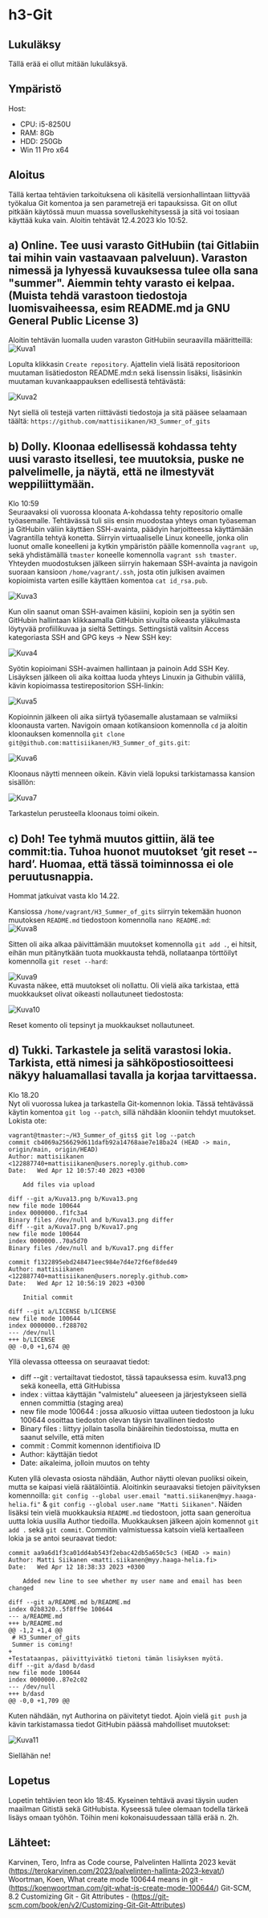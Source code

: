 # h3-Git


## Lukuläksy
Tällä erää ei ollut mitään lukuläksyä.



## Ympäristö

Host:

- CPU: i5-8250U
- RAM: 8Gb
- HDD: 250Gb
- Win 11 Pro x64

## Aloitus 
Tällä kertaa tehtävien tarkoituksena oli käsitellä versionhallintaan liittyvää työkalua Git komentoa ja sen parametrejä eri tapauksissa. Git on ollut pitkään käytössä muun muassa sovelluskehitysessä ja sitä voi tosiaan käyttää kuka vain. Aloitin tehtävät 12.4.2023 klo 10:52.


## a) Online. Tee uusi varasto GitHubiin (tai Gitlabiin tai mihin vain vastaavaan palveluun). Varaston nimessä ja lyhyessä kuvauksessa tulee olla sana "summer". Aiemmin tehty varasto ei kelpaa. (Muista tehdä varastoon tiedostoja luomisvaiheessa, esim README.md ja GNU General Public License 3)

Aloitin tehtävän luomalla uuden varaston GitHubiin seuraavilla määritteillä: </br>
![Kuva1](https://user-images.githubusercontent.com/122887740/231390826-9124a492-d208-4c4a-bb8f-6cb7abdecfc5.png)</br>


Lopulta klikkasin ```Create repository```. Ajattelin vielä lisätä repositorioon muutaman lisätiedoston README.md:n sekä lisenssin lisäksi, lisäsinkin muutaman kuvankaappauksen edellisestä tehtävästä: </br>

![Kuva2](https://user-images.githubusercontent.com/122887740/231391507-5028b022-e023-496c-9f46-271a83f00d3c.png) </br>


Nyt siellä oli testejä varten riittävästi tiedostoja ja sitä pääsee selaamaan täältä: ```https://github.com/mattisiikanen/H3_Summer_of_gits```


## b) Dolly. Kloonaa edellisessä kohdassa tehty uusi varasto itsellesi, tee muutoksia, puske ne palvelimelle, ja näytä, että ne ilmestyvät weppiliittymään.
Klo 10:59 </br>
Seuraavaksi oli vuorossa kloonata A-kohdassa tehty repositorio omalle työasemalle. Tehtävässä tuli siis ensin muodostaa yhteys oman työaseman ja GitHubin väliin käyttäen SSH-avainta, päädyin harjoitteessa käyttämään Vagrantilla tehtyä konetta. Siirryin virtuaaliselle Linux koneelle, jonka olin luonut omalle koneelleni ja kytkin ympäristön päälle komennolla ```vagrant up```, sekä yhdistämällä ```tmaster``` koneelle komennolla ```vagrant ssh tmaster```. Yhteyden muodostuksen jälkeen siirryin hakemaan SSH-avainta ja navigoin suoraan kansioon ```/home/vagrant/.ssh```, josta otin julkisen avaimen kopioimista varten esille käyttäen komentoa ```cat id_rsa.pub```.


![Kuva3](https://user-images.githubusercontent.com/122887740/231394413-16260044-3bf5-4648-8f14-8059963e47ec.png) </br>


Kun olin saanut oman SSH-avaimen käsiini, kopioin sen ja syötin sen GitHubin hallintaan klikkaamalla GitHubin sivuilta oikeasta yläkulmasta löytyvää profiilikuvaa ja sieltä Settings. Settingsistä valitsin Access kategoriasta SSH and GPG keys -> New SSH key: </br>

![Kuva4](https://user-images.githubusercontent.com/122887740/231395667-3241aed2-1dab-4df9-a787-ac68cdd7d92c.png)


Syötin kopioimani SSH-avaimen hallintaan ja painoin Add SSH Key. Lisäyksen jälkeen oli aika koittaa luoda yhteys Linuxin ja Githubin välillä, kävin kopioimassa testirepositorion SSH-linkin: </br>


![Kuva5](https://user-images.githubusercontent.com/122887740/231396114-10ade452-8438-4d3d-babc-ef90141d8694.png)


Kopioinnin jälkeen oli aika siirtyä työasemalle alustamaan se valmiiksi kloonausta varten. Navigoin omaan kotikansioon komennolla ```cd``` ja aloitin kloonauksen komennolla ```git clone git@github.com:mattisiikanen/H3_Summer_of_gits.git```: </br>


![Kuva6](https://user-images.githubusercontent.com/122887740/231397686-53a78f90-0fb9-455e-b4a6-1523f58b279b.png) </br>


Kloonaus näytti menneen oikein. Kävin vielä lopuksi tarkistamassa kansion sisällön: </br>


![Kuva7](https://user-images.githubusercontent.com/122887740/231397944-e5fcaabf-6109-4689-a0df-d6f84631b451.png) </br>


Tarkastelun perusteella kloonaus toimi oikein.


## c) Doh! Tee tyhmä muutos gittiin, älä tee commit:tia. Tuhoa huonot muutokset ‘git reset --hard’. Huomaa, että tässä toiminnossa ei ole peruutusnappia.
Hommat jatkuivat vasta klo 14.22. </br>

Kansiossa ```/home/vagrant/H3_Summer_of_gits``` siirryin tekemään huonon muutoksen ```README.md``` tiedostoon komennolla ```nano README.md```: </br>
![Kuva8](https://user-images.githubusercontent.com/122887740/231443365-8e37f1fc-c45f-4665-9d9f-d5bbc81c882e.png) </br>

Sitten oli aika alkaa päivittämään muutokset komennolla ```git add .```, ei hitsit, eihän mun pitänytkään tuota muokkausta tehdä, nollataanpa törttöilyt komennolla ```git reset --hard```: </br>

![Kuva9](https://user-images.githubusercontent.com/122887740/231443933-dffa4fca-dca3-4d23-88fc-6c0de91c9e0f.png) </br>
Kuvasta näkee, että muutokset oli nollattu. Oli vielä aika tarkistaa, että muokkaukset olivat oikeasti nollautuneet tiedostosta: </br>

![Kuva10](https://user-images.githubusercontent.com/122887740/231445470-d0cb43eb-bf25-49b0-807b-96825c765dd4.png) </br>

Reset komento oli tepsinyt ja muokkaukset nollautuneet.



## d) Tukki. Tarkastele ja selitä varastosi lokia. Tarkista, että nimesi ja sähköpostiosoitteesi näkyy haluamallasi tavalla ja korjaa tarvittaessa.
Klo 18.20 </br>
Nyt oli vuorossa lukea ja tarkastella Git-komennon lokia. Tässä tehtävässä käytin komentoa ```git log --patch```, sillä nähdään klooniin tehdyt muutokset.
Lokista ote: </br>
```
vagrant@tmaster:~/H3_Summer_of_gits$ git log --patch
commit cb4069a256629d611dafb92a14768aae7e18ba24 (HEAD -> main, origin/main, origin/HEAD)
Author: mattisiikanen <122887740+mattisiikanen@users.noreply.github.com>
Date:   Wed Apr 12 10:57:40 2023 +0300

    Add files via upload

diff --git a/Kuva13.png b/Kuva13.png
new file mode 100644
index 0000000..f1fc3a4
Binary files /dev/null and b/Kuva13.png differ
diff --git a/Kuva17.png b/Kuva17.png
new file mode 100644
index 0000000..70a5d70
Binary files /dev/null and b/Kuva17.png differ

commit f1322895ebd248471eec984e7d4e72f6ef8ded49
Author: mattisiikanen <122887740+mattisiikanen@users.noreply.github.com>
Date:   Wed Apr 12 10:56:19 2023 +0300

    Initial commit

diff --git a/LICENSE b/LICENSE
new file mode 100644
index 0000000..f288702
--- /dev/null
+++ b/LICENSE
@@ -0,0 +1,674 @@
```
Yllä olevassa otteessa on seuraavat tiedot:
- diff --git : vertailtavat tiedostot, tässä tapauksessa esim. kuva13.png sekä koneella, että GitHubissa
- index :  viittaa käyttäjän "valmistelu" alueeseen ja järjestykseen siellä ennen committia (staging area)
- new file mode 100644 : jossa alkuosio viittaa uuteen tiedostoon ja luku 100644 osoittaa tiedoston olevan täysin tavallinen tiedosto
- Binary files : liittyy jollain tasolla binääreihin tiedostoissa, mutta en saanut selville, että miten
- commit : Commit komennon identifioiva ID
- Author: käyttäjän tiedot
- Date: aikaleima, jolloin muutos on tehty

Kuten yllä olevasta osiosta nähdään, Author näytti olevan puoliksi oikein, mutta se kaipasi vielä räätälöintiä. Aloitinkin seuraavaksi tietojen päivityksen komennoilla: ```git config --global user.email "matti.siikanen@myy.haaga-helia.fi"``` & ```git config --global user.name "Matti Siikanen"```. Näiden lisäksi tein vielä muokkauksia ```README.md```  tiedostoon, jotta saan generoitua uutta lokia uusilla Author tiedoilla. Muokkauksen jälkeen ajoin komennot ```git add .``` sekä ```git commit```. Commitin valmistuessa katsoin vielä kertaalleen lokia ja se antoi seuraavat tiedot: </br>

```
commit aa9a6d1f3ca01dd4ab543f2ebac42db5a650c5c3 (HEAD -> main)
Author: Matti Siikanen <matti.siikanen@myy.haaga-helia.fi>
Date:   Wed Apr 12 18:38:33 2023 +0300

    Added new line to see whether my user name and email has been changed

diff --git a/README.md b/README.md
index 02b8320..5f8ff9e 100644
--- a/README.md
+++ b/README.md
@@ -1,2 +1,4 @@
 # H3_Summer_of_gits
 Summer is coming!
+
+Testataanpas, päivittyivätkö tietoni tämän lisäyksen myötä.
diff --git a/dasd b/dasd
new file mode 100644
index 0000000..87e2c02
--- /dev/null
+++ b/dasd
@@ -0,0 +1,709 @@
```

Kuten nähdään, nyt Authorina on päivitetyt tiedot. Ajoin vielä ```git push``` ja kävin tarkistamassa tiedot GitHubin päässä mahdolliset muutokset: </br>

![Kuva11](https://user-images.githubusercontent.com/122887740/231511049-3db57950-d9b2-4a61-9a4f-80f8b2ee4d6a.png) </br>


Siellähän ne!



## Lopetus
Lopetin tehtävien teon klo 18:45. Kyseinen tehtävä avasi täysin uuden maailman Gitistä sekä GitHubista. Kyseessä tulee olemaan todella tärkeä lisäys omaan työhön. Töihin meni kokonaisuudessaan tällä erää n. 2h.

## Lähteet:
Karvinen, Tero,  Infra as Code course, Palvelinten Hallinta 2023 kevät (https://terokarvinen.com/2023/palvelinten-hallinta-2023-kevat/)
Woortman, Koen, What create mode 100644 means in git - (https://koenwoortman.com/git-what-is-create-mode-100644/)
Git-SCM, 8.2 Customizing Git - Git Attributes - (https://git-scm.com/book/en/v2/Customizing-Git-Git-Attributes)
